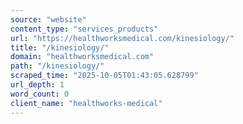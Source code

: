 ```yaml
---
source: "website"
content_type: "services_products"
url: "https://healthworksmedical.com/kinesiology/"
title: "/kinesiology/"
domain: "healthworksmedical.com"
path: "/kinesiology/"
scraped_time: "2025-10-05T01:43:05.628799"
url_depth: 1
word_count: 0
client_name: "healthworks-medical"
---
```


